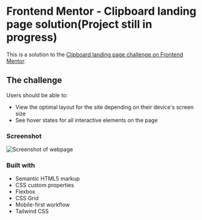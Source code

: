 # Frontend Mentor - Clipboard landing page solution(Project still in progress)

This is a solution to the [Clipboard landing page challenge on Frontend Mentor](https://www.frontendmentor.io/challenges/clipboard-landing-page-5cc9bccd6c4c91111378ecb9).

## The challenge

Users should be able to:

- View the optimal layout for the site depending on their device's screen size
- See hover states for all interactive elements on the page

### Screenshot

![Screenshot of webpage](./screenshot.jpg)

### Built with

- Semantic HTML5 markup
- CSS custom properties
- Flexbox
- CSS Grid
- Mobile-first workflow
- Tailwind CSS

